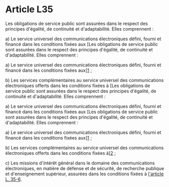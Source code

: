# Article L35

Les obligations de service public sont assurées dans le respect des principes d'égalité, de continuité et d'adaptabilité. Elles comprennent : 

a) Le service universel des communications électroniques défini, fourni et financé dans les conditions fixées aux [Les obligations de service public sont assurées dans le respect des principes d'égalité, de continuité et d'adaptabilité. Elles comprennent : 

a) Le service universel des communications électroniques défini, fourni et financé dans les conditions fixées aux][1] ; 

b) Les services complémentaires au service universel des communications électroniques offerts dans les conditions fixées à [Les obligations de service public sont assurées dans le respect des principes d'égalité, de continuité et d'adaptabilité. Elles comprennent : 

a) Le service universel des communications électroniques défini, fourni et financé dans les conditions fixées aux [Les obligations de service public sont assurées dans le respect des principes d'égalité, de continuité et d'adaptabilité. Elles comprennent : 

a) Le service universel des communications électroniques défini, fourni et financé dans les conditions fixées aux][1] ; 

b) Les services complémentaires au service universel des communications électroniques offerts dans les conditions fixées à][2] ; 

c) Les missions d'intérêt général dans le domaine des communications électroniques, en matière de défense et de sécurité, de recherche publique et d'enseignement supérieur, assurées dans les conditions fixées à [l'article L. 35-6][3].

 [1]: /affichCodeArticle.do?cidTexte=LEGITEXT000006070987&idArticle=LEGIARTI000006465416&dateTexte=&categorieLien=cid
 [2]: /affichCodeArticle.do?cidTexte=LEGITEXT000006070987&idArticle=LEGIARTI000006465818&dateTexte=&categorieLien=cid
 [3]: /affichCodeArticle.do?cidTexte=LEGITEXT000006070987&idArticle=LEGIARTI000006465822&dateTexte=&categorieLien=cid